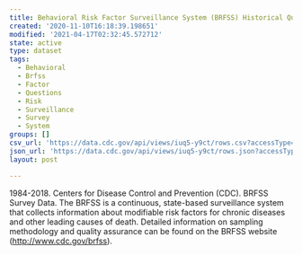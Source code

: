 ```yaml
---
title: Behavioral Risk Factor Surveillance System (BRFSS) Historical Questions
created: '2020-11-10T16:18:39.198651'
modified: '2021-04-17T02:32:45.572712'
state: active
type: dataset
tags:
  - Behavioral
  - Brfss
  - Factor
  - Questions
  - Risk
  - Surveillance
  - Survey
  - System
groups: []
csv_url: 'https://data.cdc.gov/api/views/iuq5-y9ct/rows.csv?accessType=DOWNLOAD'
json_url: 'https://data.cdc.gov/api/views/iuq5-y9ct/rows.json?accessType=DOWNLOAD'
layout: post

---
```

1984-2018.  Centers for Disease Control and Prevention (CDC). BRFSS Survey Data.  The BRFSS is a continuous, state-based surveillance system that collects information about modifiable risk factors for chronic diseases and other leading causes of death.
Detailed information on sampling methodology and quality assurance can be found on the BRFSS website (http://www.cdc.gov/brfss).

